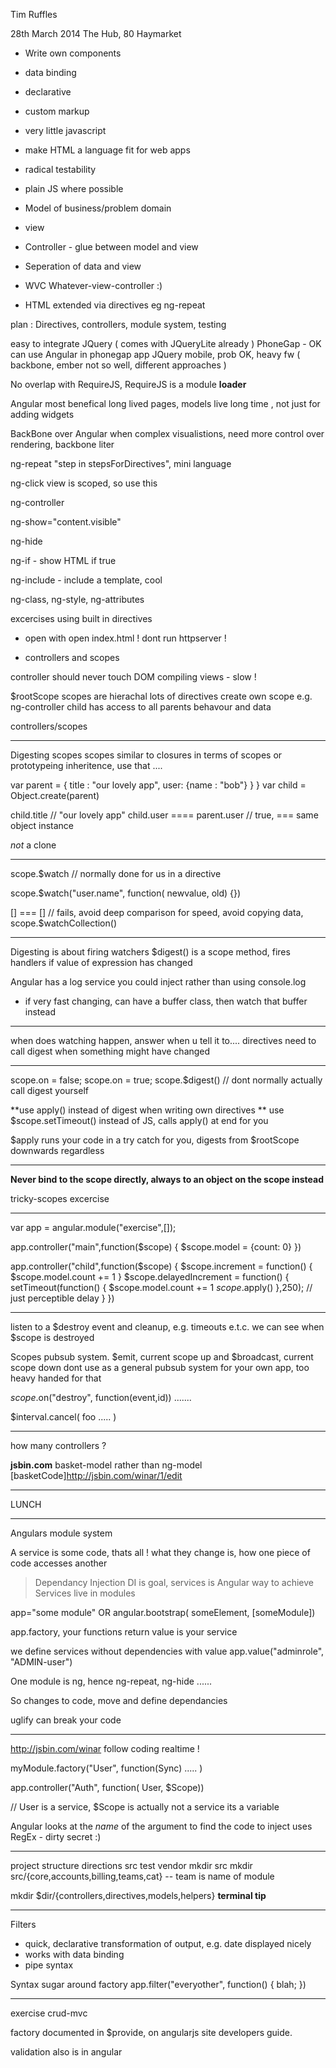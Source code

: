 Tim Ruffles

28th March 2014
The Hub, 80 Haymarket

* Write own components
* data binding
* declarative
* custom markup
* very little javascript

* make HTML a language fit for web apps
* radical testability
* plain JS where possible

* Model of business/problem domain
* view
* Controller - glue between model and view

* Seperation of data and view
* WVC Whatever-view-controller :)
* HTML extended via directives eg ng-repeat

plan : Directives, controllers, module system, testing

easy to integrate JQuery ( comes with JQueryLite already )
PhoneGap - OK can use Angular in phonegap app
JQuery mobile, prob OK, heavy fw
( backbone, ember not so well, different approaches )

No overlap with RequireJS, RequireJS is a module **loader**

Angular most benefical long lived pages, models live long time
, not just for adding widgets

BackBone over Angular when complex visualistions, need more control over rendering, backbone liter

ng-repeat
"step in stepsForDirectives", mini language

ng-click
view is scoped, so use this

ng-controller

ng-show="content.visible"

ng-hide

ng-if - show HTML if true

ng-include - include a template, cool

ng-class, ng-style, ng-attributes

excercises using built in directives

* open with open index.html ! dont run httpserver !

* controllers and scopes

controller should never touch DOM
compiling views - slow !

$rootScope
scopes are hierachal
lots of directives create own scope
e.g. ng-controller
child has access to all parents behavour and data

controllers/scopes

---------------------------------

Digesting scopes
scopes similar to closures in terms of scopes
or prototypeing inheritence, use that ....

var parent = {
	title : "our lovely app",
	user: {name : "bob"} }
}
var child = Object.create(parent)

child.title // "our lovely app"
child.user ==== parent.user // true, === same object instance

*not* a clone

-----------------------------------

scope.$watch // normally done for us in a directive

scope.$watch("user.name", function( newvalue, old) {})

[] === [] // fails, 
avoid deep comparison for speed, avoid copying data, scope.$watchCollection()

------------------

Digesting is about firing watchers
$digest() is a scope method, fires handlers if value of expression has changed

Angular has a log service you could inject rather than using console.log

* if very fast changing, can have a buffer class, then watch that buffer instead

--------------------

when does watching happen, answer when u tell it to....
directives need to call digest when something might have changed

----------------------

scope.on = false;
scope.on = true;
scope.$digest() // dont normally actually call digest yourself

**use apply() instead of digest when writing own directives **
use $scope.setTimeout() instead of JS, calls apply() at end for you

$apply runs your code in a try catch for you, digests from $rootScope downwards regardless

-------------------------

**Never bind to the scope directly, always to an object on the scope instead**

tricky-scopes excercise


--------

var app = angular.module("exercise",[]);

app.controller("main",function($scope) {
  $scope.model = {count: 0}
})

app.controller("child",function($scope) {
  $scope.increment = function() {
    $scope.model.count += 1
  }
  $scope.delayedIncrement = function() {
    setTimeout(function() {
      $scope.model.count += 1
      $scope.$apply()
    },250); // just perceptible delay
  }
})


---------------

listen to a $destroy event and cleanup, e.g. timeouts e.t.c.
we can see when $scope is destroyed

Scopes pubsub system.
$emit, current scope up 
and $broadcast, current scope down
dont use as a general pubsub system for your own app, too heavy handed for that

$scope.$on("destroy", function(event,id)) .......

$interval.cancel( foo ..... )

------------------

how many controllers ?

**jsbin.com**
basket-model rather than ng-model
[basketCode]http://jsbin.com/winar/1/edit

----------------

LUNCH

-----------------

Angulars module system

A service is some code, thats all !
what they change is, how one piece of code accesses another
> Dependancy Injection
DI is goal, services is Angular way to achieve
Services live in modules

app="some module" OR angular.bootstrap( someElement, [someModule])

app.factory, your functions return value is your service

we define services without dependencies with value
app.value("adminrole", "ADMIN-user")

One module is ng, hence ng-repeat, ng-hide ......

So changes to code, move and define dependancies

uglify can break your code

--------------------------------

http://jsbin.com/winar
follow coding realtime !

myModule.factory("User", function(Sync) ..... )

app.controller("Auth", function( User, $Scope))

// User is a service, $Scope is actually not a service its a variable

Angular looks at the *name* of the argument to find the code to inject
uses RegEx - dirty secret :)

--------------------------------

project structure
directions src test vendor
mkdir src
mkdir src/{core,accounts,billing,teams,cat} -- team is name of module

mkdir $dir/{controllers,directives,models,helpers}
**terminal tip**

---------------------------------

Filters

* quick, declarative transformation of output, e.g. date displayed nicely
* works with data binding
* pipe syntax

Syntax sugar around factory
app.filter("everyother", function() { blah; })

--------------------------------

exercise crud-mvc

factory documented in $provide, on angularjs site
developers guide.

validation also is in angular











